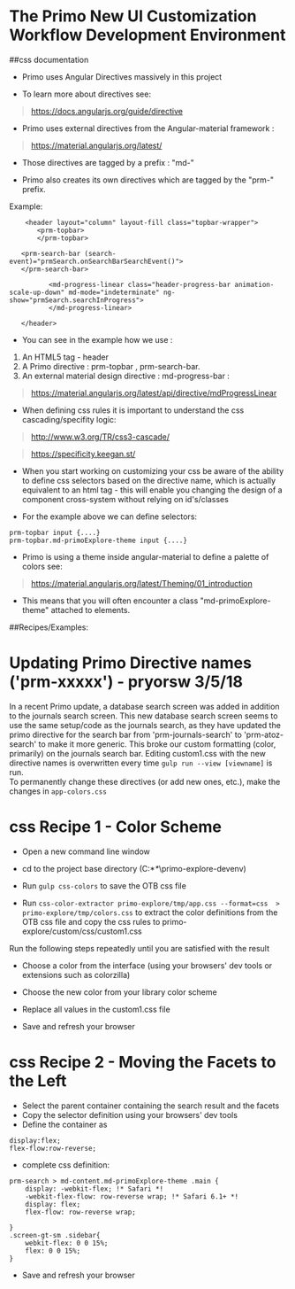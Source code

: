 # The Primo New UI Customization Workflow Development Environment


##css documentation

- Primo uses Angular Directives massively in this project

- To learn more about directives see:
> https://docs.angularjs.org/guide/directive

- Primo uses external directives from the Angular-material framework  :
> https://material.angularjs.org/latest/

- Those directives are tagged by a prefix : "md-"

- Primo also creates its own directives which are tagged by the "prm-" prefix.


Example:
```
    <header layout="column" layout-fill class="topbar-wrapper">
       <prm-topbar>
       </prm-topbar>

   <prm-search-bar (search-event)="prmSearch.onSearchBarSearchEvent()">
   </prm-search-bar>

          <md-progress-linear class="header-progress-bar animation-scale-up-down" md-mode="indeterminate" ng-show="prmSearch.searchInProgress">
          </md-progress-linear>

   </header>
```


- You can see in the example how we use :

1. An HTML5 tag - header
2. A Primo directive : prm-topbar , prm-search-bar.
3. An external material design directive : md-progress-bar :
> https://material.angularjs.org/latest/api/directive/mdProgressLinear



- When defining css rules it is important to understand the css cascading/specifity logic:

> http://www.w3.org/TR/css3-cascade/

> https://specificity.keegan.st/




- When you start working on customizing your css be aware of the ability to define css selectors based on the directive name, which is actually equivalent
to an html tag - this will enable you changing the design of a component cross-system without relying on id's/classes

- For the example above we can define selectors:

```
prm-topbar input {....}
prm-topbar.md-primoExplore-theme input {....}
```
- Primo is using a theme inside angular-material to define a palette of colors see:
> https://material.angularjs.org/latest/Theming/01_introduction


- This means that you will often encounter a class "md-primoExplore-theme" attached to  elements.



##Recipes/Examples:
# Updating Primo Directive names ('prm-xxxxx') - pryorsw 3/5/18  
In a recent Primo update, a database search screen was added in addition to the journals search screen. This new database search screen seems to use the same setup/code 
as the journals search, as they have updated the primo directive for the search bar from 'prm-journals-search' to 'prm-atoz-search' to make it more generic. This broke our
custom formatting (color, primarily) on the journals search bar. Editing custom1.css with the new directive names is overwritten every time ```gulp run --view [viewname]``` is run.  
To permanently change these directives (or add new ones, etc.), make the changes in ```app-colors.css```

# css Recipe 1 - Color Scheme

-  Open a new command line window

-  cd to the project base directory (C:\**\**\primo-explore-devenv)
-  Run `gulp css-colors` to save the OTB css file
-  Run `css-color-extractor primo-explore/tmp/app.css --format=css  > primo-explore/tmp/colors.css` to extract the color definitions from the OTB css file and copy the css rules to primo-explore/custom/css/custom1.css


Run the following steps repeatedly until you are satisfied with the result


-  Choose a color from the interface (using your browsers' dev tools or extensions such as colorzilla)


-  Choose the new color from your library color scheme
-  Replace all values in the custom1.css file
-  Save and refresh your browser



# css Recipe 2 - Moving the Facets to the Left


-  Select the parent container containing the search result and the facets
-  Copy the selector definition using your browsers' dev tools
-  Define the container as
```
display:flex;
flex-flow:row-reverse;
```


- complete css definition:
```
prm-search > md-content.md-primoExplore-theme .main {
    display: -webkit-flex; !* Safari *!
    -webkit-flex-flow: row-reverse wrap; !* Safari 6.1+ *!
    display: flex;
    flex-flow: row-reverse wrap;

}
.screen-gt-sm .sidebar{
    webkit-flex: 0 0 15%;
    flex: 0 0 15%;
}
```
-  Save and refresh your browser









